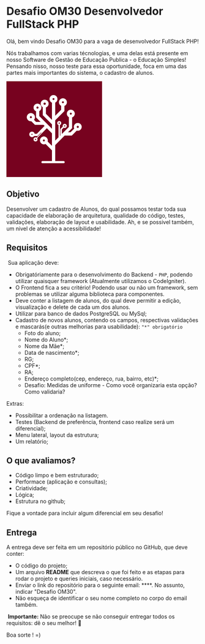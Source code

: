 # Desafio OM30 Desenvolvedor FullStack PHP


Olá, bem vindo Desafio OM30 para a vaga de desenvolvedor FullStack PHP!

Nós trabalhamos com varias técnologias, e uma delas está presente em nosso Software de Gestão de Educação Publica -  o Educação Simples!
Pensando nisso, nosso teste para essa oportunidade, foca em uma das partes mais importantes do sistema, o cadastro de alunos.



<img src="logo.png" alt="Logo OM30" width="250" />

## Objetivo​

Desenvolver um cadastro de Alunos, do qual possamos testar toda sua capacidade de elaboração de arquitetura, qualidade do código, testes, validações, elaboração de layout e usabilidade. Ah, e se possivel também, um nivel de atenção a acessibilidade!
​

## Requisitos

​
Sua aplicação deve:

- Obrigatóriamente para o desenvolvimento do Backend - `PHP`, podendo utilizar quaisquer framework (Atualmente utilizamos o CodeIgniter).
- O Frontend fica a seu critério! Podendo usar ou não um framework, sem problemas se utilizar alguma biblioteca para componentes.
- Deve conter a listagem de alunos, do qual deve permitir a edição, visualização e delete de cada um dos alunos.
- Utilizar para banco de dados PostgreSQL ou MySql;
- Cadastro de novos alunos, contendo os campos, respectivas validações e mascarás(e outras melhorias para usabilidade):
`"*" obrigatório` 
  - Foto do aluno;
  - Nome do Aluno*;
  - Nome da Mãe*;
  - Data de nascimento*;
  - RG;
  - CPF*;
  - RA;
  - Endereço completo(cep, endereço, rua, bairro, etc)*;
  - Desafio: Medidas de uniforme - Como você organizaria esta opção? Como validaria?
​

Extras:
- Possibilitar a ordenação na listagem.
- Testes (Backend de preferência, frontend caso realize será um diferencial);
- Menu lateral, layout da estrutura;
- Um relatório;

## O que avaliamos?
- Código limpo e bem estruturado;
- Performace (aplicação e consultas);
- Criatividade;
- Lógica;
- Estrutura no github;

Fique a vontade para incluir algum diferencial em seu desafio!
​
## Entrega

A entrega deve ser feita em um repositório público no GitHub, que deve conter:
​
- O código do projeto;
- Um arquivo **README** que descreva o que foi feito e as etapas para rodar o projeto e queries iniciais, caso necessário.
- Enviar o link do repositório para o seguinte email: ****. No assunto, indicar "Desafio OM30". 
- Não esqueça de identificar o seu nome completo no corpo do email também.

​
**Importante:** Não se preocupe se não conseguir entregar todos os requisitos: dê o seu melhor! :muscle:

Boa sorte ! =)
